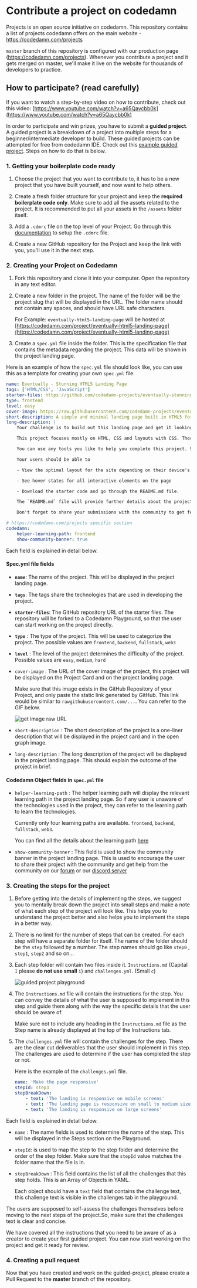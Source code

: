 # Contribute a project on codedamn

Projects is an open source initiative on codedamn. This repository contains a list of projects codedamn offers on the main website - https://codedamn.com/projects

`master` branch of this repository is configured with our production page (https://codedamn.com/projects). Whenever you contribute a project and it gets merged on master, we'll make it live on the website for thousands of developers to practice.

## How to participate? (read carefully)

If you want to watch a step-by-step video on how to contribute, check out this video: [https://www.youtube.com/watch?v=a65Qaycbb0k](https://www.youtube.com/watch?v=a65Qaycbb0k)

In order to participate and win prizes, you have to submit a **guided project**. A guided project is a breakdown of a project into multiple steps for a beginner/intermediate developer to build. These guided projects can be attempted for free from codedamn IDE. Check out this [example guided project](https://codedamn.com/project/multiverse-html5-photo-gallery). Steps on how to do that is below.

### 1. Getting your boilerplate code ready

1. Choose the project that you want to contribute to, it has to be a new project that you have built yourself, and now want to help others.

2. Create a fresh folder structure for your project and keep the **required boilerplate code only**. Make sure to add all the assets related to the project. It is recommended to put all your assets in the `/assets` folder itself.

3. Add a `.cdmrc` file on the top level of your Project. Go through this [documentation](https://teach.codedamn.com/docs/concepts/cdmrc) to setup the `.cdmrc` file.

4. Create a new GitHub repository for the Project and keep the link with you, you'll use it in the next step.

### 2. Creating your Project on Codedamn

1. Fork this repository and clone it into your computer. Open the repository in any text editor.

2. Create a new folder in the project. The name of the folder will be the project slug that will be displayed in the URL. The folder name should not contain any spaces, and should have URL safe characters.

    For Example: `eventually-html5-landing-page` will be hosted at [https://codedamn.com/project/eventually-html5-landing-page](https://codedamn.com/project/eventually-html5-landing-page)

3. Create a `spec.yml` file inside the folder. This is the specification file that contains the metadata regarding the project. This data will be shown in the project landing page.

Here is an example of how the `spec.yml` file should look like, you can use this as a template for creating your own `spec.yml` file.

```yaml
name: Eventually - Stunning HTML5 Landing Page
tags: ['HTML/CSS', 'JavaScript']
starter-files: https://github.com/codedamn-projects/eventually-stunning-html5-landing-page
type: frontend
level: easy
cover-image: https://raw.githubusercontent.com/codedamn-projects/eventually-stunning-html5-landing-page/master/designs/Landing%20Page%20%5BDesktop%5D.jpg
short-description: A simple and minimal landing page built in HTML5 for a pre-launch to collect email addresses. You will learn about background images and building a deployable landing page in this project.
long-description: |
    Your challenge is to build out this landing page and get it looking as close to the design as possible.

    This project focuses mostly on HTML, CSS and layouts with CSS. There's a tiny bit of JS included for the mobile navigation toggle. But you could also choose to do this without JS!

    You can use any tools you like to help you complete this project. So if you've got something you'd like to practice, feel free to give it a go.

    Your users should be able to

    - View the optimal layout for the site depending on their device's screen size

    - See hover states for all interactive elements on the page

    - Download the starter code and go through the README.md file.

    The `README.md` file will provide further details about the project. The `style-guide.html` file is where you'll find colors, fonts, etc.

    Don't forget to share your submissions with the community to get feedback. All the best.

# https://codedamn.com/projects specific section
codedamn:
    helper-learning-path: frontend
    show-community-banner: true
```

Each field is explained in detail below.

#### Spec.yml file fields

-   **`name`**: The name of the project. This will be displayed in the project landing page.

-   **`tags`**: The tags share the technologies that are used in developing the project.

-   **`starter-files`**: The GitHub repository URL of the starter files. The repository will be forked to a Codedamn Playground, so that the user can start working on the project directly.

-   **`type`** : The type of the project. This will be used to categorize the project. The possible values are `frontend`, `backend`, `fullstack`, `web3`

-   **`level`** : The level of the project determines the difficulty of the project. Possible values are `easy`, `medium`, `hard`

-   `cover-image` : The URL of the cover image of the project, this project will be displayed on the Project Card and on the project landing page.

    Make sure that this image exists in the GitHub Repository of your Project, and only paste the static link generated by GitHub. This link would be similar to `rawgithubusercontent.com/...`. You can refer to the GIF below.

    ![get image raw URL](https://raw.githubusercontent.com/codedamn/projects/hacktoberfest-readme/schemas/assets/Static%20URL%20for%20Image.gif)

-   `short-description` : The short description of the project is a one-liner description that will be displayed in the project card and in the open graph image.

-   `long-description` : The long description of the project will be displayed in the project landing page. This should explain the outcome of the project in brief.

#### Codedamn Object fields in `spec.yml` file

-   `helper-learning-path` : The helper learning path will display the relevant learning path in the project landing page. So if any user is unaware of the technologies used in the project, they can refer to the learning path to learn the technologies.

    Currently only four learning paths are available. `frontend`, `backend`, `fullstack`, `web3`.

    You can find all the details about the learning path [here](https://codedamn.com/learning-paths/)

-   `show-community-banner` : This field is used to show the community banner in the project landing page. This is used to encourage the user to share their project with the community and get help from the community on our [forum](https://codedamn.com/forum/) or our [discord server](https://discord.gg/codedamn)

### 3. Creating the steps for the project

1. Before getting into the details of implementing the steps, we suggest you to mentally break down the project into small steps and make a note of what each step of the project will look like. This helps you to understand the project better and also helps you to implement the steps in a better way.

2. There is no limit for the number of steps that can be created. For each step will have a separate folder for itself. The name of the folder should be the `step` followed by a number. The step names should go like `step0` , `step1`, `step2` and so on...

3. Each step folder will contain two files inside it. `Instructions.md` (Capital `I` please **do not use small** `i`) and `challenges.yml`. (Small `c`)

    ![guided project playground](https://raw.githubusercontent.com/codedamn/projects/hacktoberfest-readme/schemas/assets/steps%20.jpeg)

4. The `Instructions.md` file will contain the instructions for the step. You can convey the details of what the user is supposed to implement in this step and guide them along with the way the specific details that the user should be aware of.

    Make sure not to include any heading in the `Instructions.md` file as the Step name is already displayed at the top of the Instructions tab.

5. The `challenges.yml` file will contain the challenges for the step. There are the clear cut deliverables that the user should implement in this step. The challenges are used to determine if the user has completed the step or not.

    Here is the example of the `challenges.yml` file.

    ```yaml
    name: 'Make the page responsive'
    stepId: step3
    stepBreakDown:
        - text: 'The landing is responsive on mobile screens'
        - text: 'The landing page is responsive on small to medium sized screens'
        - text: 'The landing is responsive on large screens'
    ```

Each field is explained in detail below.

-   `name` : The name fields is used to determine the name of the step. This will be displayed in the Steps section on the Playground.

-   `stepId`: is used to map the step to the step folder and determine the order of the step folder. Make sure that the `stepId` value matches the folder name that the file is in.

-   `stepBreakDown` : This field contains the list of all the challenges that this step holds. This is an Array of Objects in YAML.

    Each object should have a `text` field that contains the challenge text, this challenge text is visible in the challenges tab in the playground.

The users are supposed to self-assess the challenges themselves before moving to the next steps of the project.So, make sure that the challenges text is clear and concise.

We have covered all the instructions that you need to be aware of as a creator to create your first guided project. You can now start working on the project and get it ready for review.

### 4. Creating a pull request

Now that you have created and work on the guided-project, please create a Pull Request to the **master** branch of the repository.

